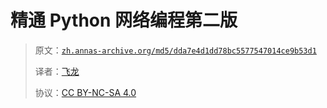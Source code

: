 # 精通 Python 网络编程第二版

> 原文：[`zh.annas-archive.org/md5/dda7e4d1dd78bc5577547014ce9b53d1`](https://zh.annas-archive.org/md5/dda7e4d1dd78bc5577547014ce9b53d1)
> 
> 译者：[飞龙](https://github.com/wizardforcel)
> 
> 协议：[CC BY-NC-SA 4.0](http://creativecommons.org/licenses/by-nc-sa/4.0/)